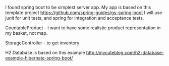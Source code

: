 

I found spring boot to be simplest server app.
My app is based on this template project https://github.com/spring-guides/gs-spring-boot
I will use junit for unit tests, and spring for integration and acceptance tests.

CountableProduct - I want to have some realistic product representation in my basket, not map.

StorageController - to get inventory

H2 Database is based on this example http://mycuteblog.com/h2-database-example-hibernate-spring-boot/